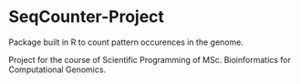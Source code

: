 # SeqCounter-Project

 Package built in R to count pattern occurences in the genome. 

 Project for the course of Scientific Programming of MSc. Bioinformatics for Computational Genomics.
